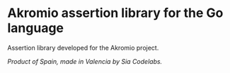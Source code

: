 # Akromio assertion library for the Go language

Assertion library developed for the Akromio project.

*Product of Spain, made in Valencia by Sia Codelabs.*

